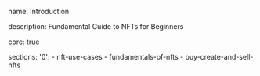 name: Introduction

description: Fundamental Guide to NFTs for Beginners

core: true 

sections:
  '0':
    - nft-use-cases
    - fundamentals-of-nfts
    - buy-create-and-sell-nfts